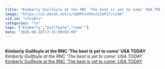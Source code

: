 ```yaml
---
title: "Kimberly Guilfoyle at the RNC 'The best is yet to come' USA TODAY"
image: "https://s2.dmcdn.net/v/SQHPh1VHXxJ12mF17/x240"
vid_id: "x7vs8rv"
categories: "tv"
tags: ["Kimberly","Guilfoyle","come'"]
date: "2020-08-28T17:15:09+03:00"
---
```

<br><b>Kimberly Guilfoyle at the RNC 'The best is yet to come' USA TODAY</b><br> <i>Kimberly Guilfoyle at the RNC 'The best is yet to come' USA TODAY</i><br> <u>Kimberly Guilfoyle at the RNC 'The best is yet to come' USA TODAY</u>
